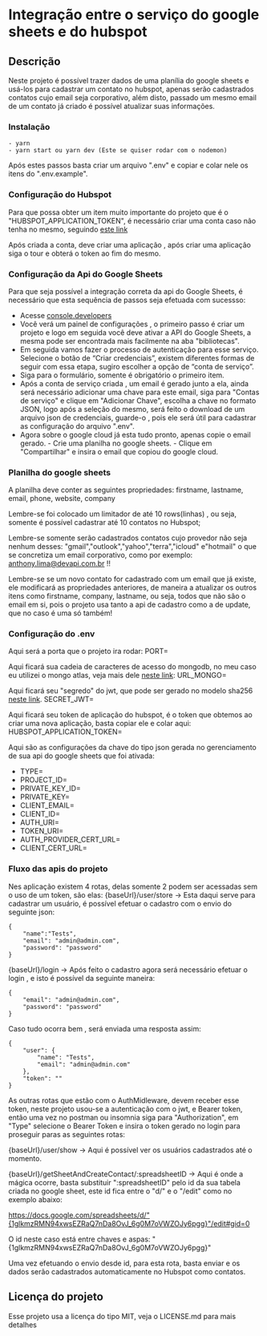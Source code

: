 # Integração entre o serviço do google sheets e do hubspot

## Descrição

Neste projeto é possível trazer dados de uma planília do google sheets e usá-los para cadastrar um contato no hubspot, apenas serão cadastrados contatos cujo email seja corporativo, além disto, passado um mesmo email de um contato já criado é possível atualizar suas informações.

### Instalação

```
- yarn
- yarn start ou yarn dev (Este se quiser rodar com o nodemon)

```

Após estes passos basta criar um arquivo ".env" e copiar e colar nele os itens do ".env.example".

### Configuração do Hubspot

Para que possa obter um item muito importante do projeto que é o "HUBSPOT_APPLICATION_TOKEN", é necessário criar uma conta caso não tenha no mesmo, seguindo [este link](https://developers.hubspot.com/docs/api/migrate-an-api-key-integration-to-a-private-app)

Após criada a conta, deve criar uma aplicação , após criar uma aplicação siga o tour e obterá o token ao fim do mesmo.

### Configuração da Api do Google Sheets

Para que seja possível a integração correta da api do Google Sheets, é necessário que esta sequência de passos seja efetuada com sucessso: 
- Acesse [console.developers](https://console.cloud.google.com/apis/dashboard) 
- Você verá um painel de configurações , o primeiro passo é criar um projeto e logo em seguida você deve ativar a API do Google Sheets, a mesma pode ser encontrada mais facilmente na aba "bibliotecas". 
- Em seguida vamos fazer o processo de autenticação para esse serviço. Selecione o botão de “Criar credenciais”, existem diferentes formas de seguir com essa etapa, sugiro escolher a opção de “conta de serviço”. 
- Siga para o formulário, somente é obrigatório o primeiro item. 
- Após a conta de serviço criada , um email é gerado junto a ela, ainda será necessário adicionar uma chave para este email, siga para "Contas de serviço" e clique em "Adicionar Chave", escolha a chave no formato JSON, logo após a seleção do mesmo, será feito o download de um arquivo json de credenciais, guarde-o , pois ele será útil para cadastrar as configuração do arquivo ".env". 
- Agora sobre o google cloud já esta tudo pronto, apenas copie o email gerado. - Crie uma planilha no google sheets. - Clique em "Compartilhar" e insira o email que copiou do google cloud.

### Planilha do google sheets

A planilha deve conter as seguintes propriedades:
firstname, lastname, email, phone, website, company

Lembre-se foi colocado um limitador de até 10 rows(linhas) , ou seja, somente é possível cadastrar até 10 contatos no Hubspot;

Lembre-se somente serão cadastrados contatos cujo provedor não seja nenhum desses: "gmail","outlook","yahoo","terra","icloud" e"hotmail" o que se concretiza um email corporativo, como por exemplo: anthony.lima@devapi.com.br !!

Lembre-se se um novo contato for cadastrado com um email que já existe, ele modificará as propriedades anteriores, de maneira a atualizar os outros itens como firstname, company, lastname, ou seja, todos que não são o email em si, pois o projeto usa tanto a api de cadastro como a de update, que no caso é uma só também!

### Configuração do .env

Aqui será a porta que o projeto ira rodar:
PORT=

Aqui ficará sua cadeia de caracteres de acesso do mongodb, no meu caso eu utilizei o mongo atlas, veja mais dele [neste link](https://www.mongodb.com/cloud/atlas/register):
URL_MONGO=

Aqui ficará seu "segredo" do jwt, que pode ser gerado no modelo sha256 [neste link](https://emn178.github.io/online-tools/sha256.html).
SECRET_JWT=

Aqui ficará seu token de aplicação do hubspot, é o token que obtemos ao criar uma nova aplicação, basta copiar ele e colar aqui:
HUBSPOT_APPLICATION_TOKEN=

Aqui são as configurações da chave do tipo json gerada no gerenciamento de sua api do google sheets que foi ativada:
- TYPE=
- PROJECT_ID=
- PRIVATE_KEY_ID=
- PRIVATE_KEY=
- CLIENT_EMAIL=
- CLIENT_ID=
- AUTH_URI=
- TOKEN_URI=
- AUTH_PROVIDER_CERT_URL=
- CLIENT_CERT_URL=

### Fluxo das apis do projeto

Nes aplicação existem 4 rotas, delas somente 2 podem ser acessadas sem o uso de um token, são elas:
{baseUrl}/user/store -> Esta daqui serve para cadastrar um usuário, é possível efetuar o cadastro com o envio do seguinte json:

```
{
    "name":"Tests",
    "email": "admin@admin.com",
    "password": "password"
}
```

{baseUrl}/login -> Após feito o cadastro agora será necessário efetuar o login , e isto é possível da seguinte maneira:

```
{
    "email": "admin@admin.com",
    "password": "password"
}
```

Caso tudo ocorra bem , será enviada uma resposta assim:

```
{
    "user": {
        "name": "Tests",
        "email": "admin@admin.com"
    },
    "token": ""
}
```

As outras rotas que estão com o AuthMidleware, devem receber esse token, neste projeto usou-se a autenticação com o jwt, e Bearer token, então uma vez no postman ou insomnia siga para "Authorization", em "Type" selecione o Bearer Token e insira o token gerado no login para proseguir paras as seguintes rotas:

{baseUrl}/user/show -> Aqui é possível ver os usuários cadastrados até o momento.

{baseUrl}/getSheetAndCreateContact/:spreadsheetID -> Aqui é onde a mágica ocorre, basta substituir ":spreadsheetID" pelo id da sua tabela criada no google sheet, este id fica entre o "d/" e o "/edit" como no exemplo abaixo:

https://docs.google.com/spreadsheets/d/"{1glkmzRMN94xwsEZRaQ7nDa8OvJ_6g0M7oVWZOJy6pgg}"/edit#gid=0

O id neste caso está entre chaves e aspas: "{1glkmzRMN94xwsEZRaQ7nDa8OvJ_6g0M7oVWZOJy6pgg}"

Uma vez efetuando o envio desde id, para esta rota, basta enviar e os dados serão cadastrados automaticamente no Hubspot como contatos.

## Licença do projeto

Esse projeto usa a licença do tipo MIT, veja o LICENSE.md para mais detalhes
